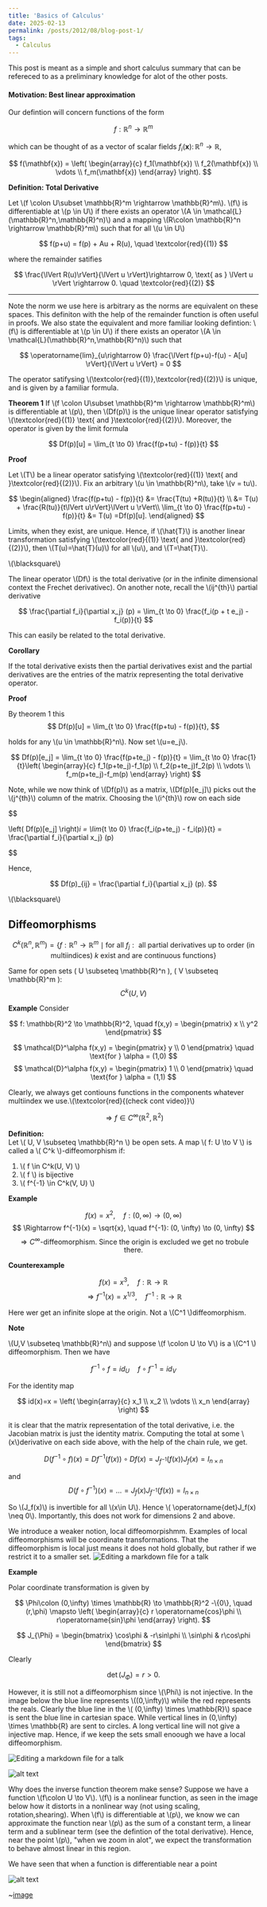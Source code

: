 ```yaml
---
title: 'Basics of Calculus'
date: 2025-02-13
permalink: /posts/2012/08/blog-post-1/
tags:
  - Calculus
---
```


This post is meant as a simple and short calculus summary that can be refereced to as a preliminary knowledge for alot of the other posts.


#### Motivation: Best linear approximation


Our defintion will concern functions of the form

$$ f: \mathbb{R}^n \rightarrow \mathbb{R}^m $$

which can be thought of as a vector of scalar fields $f_i(\mathbf{x}) \colon \mathbb{R}^n \rightarrow \mathbb{R}$,


$$
f(\mathbf{x}) = \left( \begin{array}{c} f_1(\mathbf{x}) \\ f_2(\mathbf{x}) \\ \vdots \\ f_m(\mathbf{x}) \end{array} \right).
$$


**Definition: Total Derivative**

Let \\(f \colon U\subset \mathbb{R}^m \rightarrow \mathbb{R}^m\\). \\(f\\) is differentiable at \\(p \in U\\) if there exists an operator \\(A \in \mathcal{L}(\mathbb{R}^n,\mathbb{R}^n)\\) and a mapping \\(R\colon \mathbb{R}^n \rightarrow \mathbb{R}^m\\)
such that for all \\(u \in U\\)

$$
f(p+u) = f(p) + Au + R(u), \quad \textcolor{red}{(1)}
$$

where the remainder satifies

$$
\frac{\lVert R(u)\rVert}{\lVert u \rVert}\rightarrow 0, \text{ as } \lVert u \rVert \rightarrow 0. \quad \textcolor{red}{(2)}
$$

---

Note the norm we use here is arbitrary as the norms are equivalent on these spaces. This definiton with the help of the remainder function is often useful in proofs. We also state the equivalent and more familiar looking defintion:  \\(f\\) is differentiable at \\(p \in U\\) if there exists an operator \\(A \in \mathcal{L}(\mathbb{R}^n,\mathbb{R}^n)\\) such that

$$
\operatorname{lim}_{u\rightarrow 0} \frac{\lVert f(p+u)-f(u) - A[u] \rVert}{\lVert u \rVert} = 0
$$


The operator satifysing \\(\textcolor{red}{(1)},\textcolor{red}{(2)}\\) is unique, and is given by a familiar formula.

**Theorem 1**
If \\(f \colon U\subset \mathbb{R}^m \rightarrow \mathbb{R}^m\\) is differentiable at \\(p\\), then \\(Df(p)\\) is the unique linear operator satisfying  \\(\textcolor{red}{(1)} \text{ and }\textcolor{red}{(2)}\\). Moreover, the operator is given by the limit formula

$$
Df(p)[u] = \lim_{t \to 0} \frac{f(p+tu) - f(p)}{t}
$$

**Proof**

Let \\(T\\) be a linear operator satisfying \\(\textcolor{red}{(1)} \text{ and }\textcolor{red}{(2)}\\). Fix an arbitrary \\(u \in \mathbb{R}^n\\), take \\(v = tu\\).


$$
\begin{aligned}
    \frac{f(p+tu) - f(p)}{t} &= \frac{T(tu) +R(tu)}{t} \\
    &= T(u) + \frac{R(tu)}{t\lVert u\rVert}\lVert u \rVert\\
    \lim_{t \to 0} \frac{f(p+tu) - f(p)}{t} &= T(u) =Df(p)[u].
\end{aligned}
$$

Limits, when they exist, are unique. Hence, if \\(\hat{T}\\) is another linear transformation satisfying  \\(\textcolor{red}{(1)} \text{ and }\textcolor{red}{(2)}\\), then \\(T(u)=\hat{T}(u)\\) for all \\(u\\), and \\(T=\hat{T}\\).

\\(\blacksquare\\)


The linear operator \\(Df\\) is the total derivative (or in the infinite dimensional context the Frechet derivativec). On another note, recall the \\(ij^{th}\\) partial derivative

$$
\frac{\partial f_i}{\partial x_j} (p) = \lim_{t \to 0} \frac{f_i(p + t e_j) - f_i(p)}{t}
$$

This can easily be related to the total derivative.

**Corollary**

If the total derivative exists then the partial derivatives exist and the partial derivatives are the entries of the matrix representing the total derivative operator.

**Proof**

By theorem 1 this
$$
Df(p)[u] = \lim_{t \to 0} \frac{f(p+tu) - f(p)}{t},
$$

holds for any \\(u \in \mathbb{R}^n\\). Now set \\(u=e_j\\).


$$
Df(p)[e_j] = \lim_{t \to 0} \frac{f(p+te_j) - f(p)}{t} =  \lim_{t \to 0} \frac{1}{t}\left( \begin{array}{c} f_1(p+te_j)-f_1(p)  \\ f_2(p+te_j)f_2(p)   \\ \vdots \\ f_m(p+te_j)-f_m(p)   \end{array} \right)
$$

Note, while we now think of \\(Df(p)\\) as a matrix, \\(Df(p)[e_j]\\) picks out the \\(j^{th}\\) column of the matrix. Choosing the \\(i^{th}\\) row on each side

$$

\left( Df(p)[e_j] \right)_i = \lim_{t \to 0} \frac{f_i(p+te_j) - f_i(p)}{t} = \frac{\partial f_i}{\partial x_j} (p)

$$

Hence,


$$
Df(p)_{ij} = \frac{\partial f_i}{\partial x_j} (p).
$$

\\(\blacksquare\\)








## Diffeomorphisms

$$
C^k(\mathbb{R}^n, \mathbb{R}^m) = \left\{ f: \mathbb{R}^n \to \mathbb{R}^m \mid \text{for all } f_j: \text{ all partial derivatives up to order (in multiindices) } k \text{ exist and are continuous functions} \right\}
$$

Same for open sets \( U \subseteq \mathbb{R}^n \), \( V \subseteq \mathbb{R}^m \):  
$$
C^k(U, V)
$$


**Example**
Consider

$$
f: \mathbb{R}^2 \to \mathbb{R}^2, \quad f(x,y) = \begin{pmatrix} x \\ y^2 \end{pmatrix}
$$


$$
\mathcal{D}^\alpha f(x,y) = \begin{pmatrix} y \\ 0 \end{pmatrix} \quad \text{for } \alpha = (1,0)
$$
$$
\mathcal{D}^\alpha f(x,y) = \begin{pmatrix} 1 \\ 0 \end{pmatrix} \quad \text{for } \alpha = (1,1)
$$

Clearly, we always get contiouns functions in the components whatever multiindex we use.\\(\textcolor{red}{(check cont video)}\\)

$$
\Rightarrow f \in C^\infty(\mathbb{R}^2, \mathbb{R}^2)
$$

**Definition:**  
Let \\( U, V \subseteq \mathbb{R}^n \\) be open sets. A map \\( f: U \to V \\) is called a \\( C^k \\)-diffeomorphism if:
1. \\( f \in C^k(U, V) \\)
2. \\( f \\) is bijective
3. \\( f^{-1} \in C^k(V, U) \\)


**Example**

$$
f(x) = x^2, \quad f: (0, \infty) \to (0, \infty)
$$
$$
\Rightarrow f^{-1}(x) = \sqrt{x}, \quad f^{-1}: (0, \infty) \to (0, \infty)
$$
$$
\Rightarrow C^\infty \text{-diffeomorphism. Since the origin is excluded we get no trobule there.}
$$


**Counterexample**

$$
f(x) = x^3, \quad f: \mathbb{R} \to \mathbb{R}
$$
$$
\Rightarrow f^{-1}(x) = x^{1/3}, \quad f^{-1}: \mathbb{R} \to \mathbb{R}
$$

Here wer get an infinite slope at the origin. Not a \\(C^1 \\)diffeomorphism.


**Note**

\\(U,V \subseteq \mathbb{R}^n\\) and suppose \\(f \colon U \to V\\) is a \\(C^1 \\) diffeomorphism. Then we have

$$
f^{-1} \circ f = id_{U} \quad  f\circ f^{-1} = id_{V}
$$

For the identity map 

$$
id(x)=x = \left( \begin{array}{c} x_1 \\ x_2 \\ \vdots \\ x_n \end{array} \right)
$$

it is clear that the matrix representation of the total derivative, i.e. the Jacobian matrix is just the identity matrix. Computing the total at some \\(x\\)derivative on each side above, with the help of the chain rule, we get.

$$
D(f^{-1}\circ f)(x) = Df^{-1}(f(x))\circ Df(x) = J_{f^{-1}}(f(x))J_{f}(x) = I_{n\times n}
$$

and
$$
D(f\circ f^{-1})(x) = \dots =  J_{f}(x)J_{f^{-1}}(f(x)) = I_{n\times n}
$$

So \\(J_f(x)\\) is invertible for all \\(x\in U\\). Hence \\( \operatorname{det}J_f(x) \neq 0\\). Importantly, this does not work for dimensions 2 and above.


We introduce a weaker notion, local diffeomorpishmm. Examples of local diffeomorphisms will be coordinate transformations. That the diffeomorphism is local just means it does not hold globally, but rather if we restrict it to a smaller set.
![Editing a markdown file for a talk](/images/local-diffeomorphism.png)

**Example**

Polar coordinate transformation is given by


$$
\Phi\colon (0,\infty) \times \mathbb{R} \to \mathbb{R}^2 -\{0\}, \quad (r,\phi) \mapsto \left( \begin{array}{c} r \operatorname{cos}\phi \\ r\operatorname{sin}\phi \end{array} \right).
$$


$$
J_{\Phi} =
\begin{bmatrix}
\cos\phi & -r\sin\phi \\
\sin\phi & r\cos\phi
\end{bmatrix}
$$


Clearly


$$
\operatorname{det}(J_{\Phi}) = r>0.
$$

However, it is still not a diffeomorphism since \\(\Phi\\) is not injective. In the image below the blue line represents \\((0,\infty)\\) while the red represents the reals. Clearly the blue line in the \\( (0,\infty) \times \mathbb{R}\\) space is sent the blue line in cartesian space. While vertical lines in  (0,\infty) \times \mathbb{R} are sent to circles. A long vertical line will not give a injective map. Hence, if we keep the sets small enoough we have a local diffeomorphism.

![Editing a markdown file for a talk](/images/polar.png)



![alt text](/images/local_diff.png)




Why does the inverse function theorem make sense? Suppose we have a function \\(f\colon U \to V\\). \\(f\\) is a nonlinear function, as seen in the image below how it distorts in a nonlinear way (not using scaling, rotation,shearing). When \\(f\\) is differentiable at \\(p\\), we know we can approximate the function near \\(p\\) as the sum of a constant term, a linear term and a sublinear term (see the defintion of the total derivative). Hence, near the point \\(p\\), "when we zoom in alot", we expect the transformation to behave almost linear in this region.  


 We have seen that when a function is differentiable near a point 


![alt text](../images/inv-thm.png)


~[image]({{site.baseurl}}/site/images/polar.PNG)












































